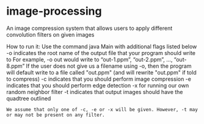 # image-processing
An image compression system that allows users to apply different convolution filters on given images

How to run it: Use the command java Main with additional flags listed below
	-o <filename> indicates the root name of the output file that your program should write to 
		For example, -o out would write to “out-1.ppm”, “out-2.ppm”, …, “out-8.ppm”
			If the user does not give us a filename using -o, then the program will default
			write to a file called "out.ppm" (and will rewrite "out.ppm" if told to compress)
	-c indicates that you should perform image compression
	-e indicates that you should perform edge detection
	-x for running our own random neighbor filter
	-t indicates that output images should have the quadtree outlined
	
	We assume that only one of -c, -e or -x will be given. However, -t may or may not be present on any filter. 
